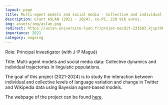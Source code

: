 ```yaml
---
layout: page
title: Multi-agent models and social media - Collective and individual dynamics
description: Grant ASLAN (2021 - 2024), co-PI, 229 916 euros.
img: assets/img/aslan.png
redirect: https://aslan.universite-lyon.fr/projet-macdit-231683.kjsp?RH=1525438355903
importance: 2021
category: ongoing
---
```


Role: Principal Investigator (with J-P Magué)

Title: Multi-agent models and social media data: Collective dynamics and individual trajectories in linguistic populations.

The goal of this project (2021-2024) is to study the interaction between individual and collective levels of language variation and change in Twitter and Wikipedia data using Bayesian agent-based models.

The webpage of the project can be found [here](https://aslan.universite-lyon.fr/projet-macdit-231683.kjsp?RH=1525438355903).
